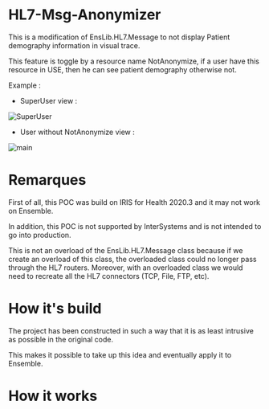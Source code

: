 # HL7-Msg-Anonymizer

This is a modification of EnsLib.HL7.Message to not display Patient demography information in visual trace.

This feature is toggle by a resource name NotAnonymize, if a user have this resource in USE, then he can see patient demography otherwise not.

Example : 

* SuperUser view :

![SuperUser](https://raw.githubusercontent.com/grongierisc/hl7-msg-anonymizer/master/misc/img/SuperUser.png)

* User without NotAnonymize view :

![main](https://raw.githubusercontent.com/grongierisc/hl7-msg-anonymizer/master/misc/img/Obfuscation.png)

# Remarques

First of all, this POC was build on IRIS for Health 2020.3 and it may not work on Ensemble.

In addition, this POC is not supported by InterSystems and is not intended to go into production.

This is not an overload of the EnsLib.HL7.Message class because if we create an overload of this class, the overloaded class could no longer pass through the HL7 routers.
Moreover, with an overloaded class we would need to recreate all the HL7 connectors (TCP, File, FTP, etc).

# How it's build

The project has been constructed in such a way that it is as least intrusive as possible in the original code. 

This makes it possible to take up this idea and eventually apply it to Ensemble.

# How it works



